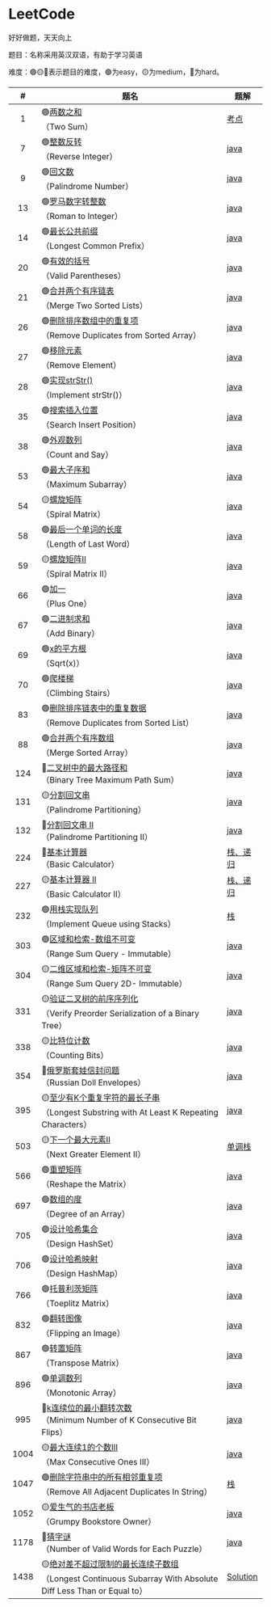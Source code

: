 # LeetCode
好好做题，天天向上

题目：名称采用英汉双语，有助于学习英语

难度：🟢🟡🔴表示题目的难度，🟢为easy，🟡为medium，🔴为hard。

|#|题名|题解|
|:----:|-----|----|
|1|🟢[两数之和](https://leetcode-cn.com/problems/two-sum/)</br>（Two Sum）|[考点](./algorithms/1.md)|
|7|🟢[整数反转](https://leetcode-cn.com/problems/reverse-integer/)</br>（Reverse Integer）|[java](./algorithms/7.md)|
|9|🟢[回文数](https://leetcode-cn.com/problems/palindrome-number/)</br>（Palindrome Number）|[java](./algorithms/9.md)|
|13|🟢[罗马数字转整数](https://leetcode-cn.com/problems/roman-to-integer/)</br>（Roman to Integer）|[java](./algorithms/13.md)|
|14|🟢[最长公共前缀](https://leetcode-cn.com/problems/longest-common-prefix/)</br>（Longest Common Prefix）|[java](./algorithms/14.md)|
|20|🟢[有效的括号](https://leetcode-cn.com/problems/valid-parentheses/)</br>（Valid Parentheses）|[java](./algorithms/20.md)|
|21|🟢[合并两个有序链表](https://leetcode-cn.com/problems/merge-two-sorted-lists/)</br>（Merge Two Sorted Lists）|[java](./algorithms/21.md)|
|26|🟢[删除排序数组中的重复项](https://leetcode-cn.com/problems/remove-duplicates-from-sorted-array/)</br>（Remove Duplicates from Sorted Array）|[java](./algorithms/26.md)|
|27|🟢[移除元素](https://leetcode-cn.com/problems/remove-element/)</br>（Remove Element）|[java](./algorithms/27.md)|
|28|🟢[实现strStr()](https://leetcode-cn.com/problems/implement-strstr/)</br>（Implement strStr()）|[java](./algorithms/28.md)|
|35|🟢[搜索插入位置](https://leetcode-cn.com/problems/search-insert-position/)</br>（Search Insert Position）|[java](./algorithms/35.md)|
|38|🟢[外观数列](https://leetcode-cn.com/problems/count-and-say/)</br>（Count and Say）|[java](./algorithms/38.md)|
|53|🟢[最大子序和](https://leetcode-cn.com/problems/maximum-subarray/)</br>（Maximum Subarray）|[java](./algorithms/53.md)|
|54|🟡[螺旋矩阵](https://leetcode-cn.com/problems/spiral-matrix/)</br>（Spiral Matrix）|[java](./algorithms/54.md)|
|58|🟢[最后一个单词的长度](https://leetcode-cn.com/problems/length-of-last-word/)</br>（Length of Last Word）|[java](./algorithms/58.md)|
|59|🟡[螺旋矩阵II](https://leetcode-cn.com/problems/spiral-matrix-ii/)</br>（Spiral Matrix II）|[java](./algorithms/59.md)|
|66|🟢[加一](https://leetcode-cn.com/problems/plus-one/)</br>（Plus One）|[java](./algorithms/66.md)|
|67|🟢[二进制求和](https://leetcode-cn.com/problems/add-binary/)</br>（Add Binary）|[java](./algorithms/67.md)|
|69|🟢[x的平方根](https://leetcode-cn.com/problems/sqrtx/)</br>（Sqrt(x)）|[java](./algorithms/69.md)|
|70|🟢[爬楼梯](https://leetcode-cn.com/problems/climbing-stairs/)</br>（Climbing Stairs）|[java](./algorithms/70.md)|
|83|🟢[删除排序链表中的重复数据](https://leetcode-cn.com/problems/remove-duplicates-from-sorted-list/)</br>（Remove Duplicates from Sorted List）|[java](./algorithms/83.md)|
|88|🟢[合并两个有序数组](https://leetcode-cn.com/problems/merge-sorted-array/)</br>（Merge Sorted Array）|[java](./algorithms/88.md)|
|124|🔴[二叉树中的最大路径和](https://leetcode-cn.com/problems/binary-tree-maximum-path-sum/)</br>（Binary Tree Maximum Path Sum）|[java](./algorithms/124.md)|
|131|🟡[分割回文串](https://leetcode-cn.com/problems/palindrome-partitioning/)</br>（Palindrome Partitioning）|[java](./algorithms/131.md)|
|132|🔴[分割回文串 II](https://leetcode-cn.com/problems/palindrome-partitioning-ii/)</br>（Palindrome Partitioning II）|[java](./algorithms/132.md)|
|224|🔴[基本计算器](https://leetcode-cn.com/problems/basic-calculator/)</br>（Basic Calculator）|[栈、递归](./algorithms/224.md)|
|227|🟡[基本计算器 II](https://leetcode-cn.com/problems/basic-calculator-ii/)</br>（Basic Calculator II）|[栈、递归](./algorithms/227.md)|
|232|🟢[用栈实现队列](https://leetcode-cn.com/problems/implement-queue-using-stacks/)</br>（Implement Queue using Stacks）|[栈](./algorithms/232.md)|
|303|🟢[区域和检索-数组不可变](https://leetcode-cn.com/problems/range-sum-query-immutable/)</br>（Range Sum Query - Immutable）|[java](./algorithms/303.md)|
|304|🟡[二维区域和检索-矩阵不可变](https://leetcode-cn.com/problems/range-sum-query-2d-immutable/)</br>（Range Sum Query 2D- Immutable）|[java](./algorithms/304.md)|
|331|🟡[验证二叉树的前序序列化](https://leetcode-cn.com/problems/verify-preorder-serialization-of-a-binary-tree/)</br>（Verify Preorder Serialization of a Binary Tree）|[java](./algorithms/331.md)|
|338|🟡[比特位计数](https://leetcode-cn.com/problems/counting-bits/)</br>（Counting Bits）|[java](./algorithms/338.md)|
|354|🔴[俄罗斯套娃信封问题](https://leetcode-cn.com/problems/russian-doll-envelopes/)</br>（Russian Doll Envelopes）|[java](./algorithms/354.md)|
|395|🟡[至少有K个重复字符的最长子串](https://leetcode-cn.com/problems/longest-substring-with-at-least-k-repeating-characters/)</br>（Longest Substring with At Least K Repeating Characters）|[java](./algorithms/395.md)|
|503|🟡[下一个最大元素II](https://leetcode-cn.com/problems/next-greater-element-ii/)</br>（Next Greater Element II）|[单调栈](./algorithms/503.md)|
|566|🟢[重塑矩阵](https://leetcode-cn.com/problems/reshape-the-matrix/)</br>（Reshape the Matrix）|[java](./algorithms/566.md)|
|697|🟢[数组的度](https://leetcode-cn.com/problems/degree-of-an-array/)</br>（Degree of an Array）|[java](./algorithms/697.md)|
|705|🟢[设计哈希集合](https://leetcode-cn.com/problems/design-hashset/)</br>（Design HashSet）|[java](./algorithms/705.md)|
|706|🟢[设计哈希映射](https://leetcode-cn.com/problems/design-hashmap/)</br>（Design HashMap）|[java](./algorithms/706.md)|
|766|🟢[托普利茨矩阵](https://leetcode-cn.com/problems/toeplitz-matrix/submissions/)</br>（Toeplitz Matrix）|[java](./algorithms/766.md)|
|832|🟢[翻转图像](https://leetcode-cn.com/problems/flipping-an-image/)</br>（Flipping an Image）|[java](./algorithms/832.md)|
|867|🟢[转置矩阵](https://leetcode-cn.com/problems/transpose-matrix/)</br>（Transpose Matrix）|[java](./algorithms/867.md)|
|896|🟢[单调数列](https://leetcode-cn.com/problems/monotonic-array/)</br>（Monotonic Array）|[java](./algorithms/896.md)|
|995|🔴[k连续位的最小翻转次数](https://leetcode-cn.com/problems/minimum-number-of-k-consecutive-bit-flips/)</br>（Minimum Number of K Consecutive Bit Flips）|[java](./algorithms/995.md)|
|1004|🟡[最大连续1的个数III](https://leetcode-cn.com/problems/max-consecutive-ones-iii/)</br>（Max Consecutive Ones III）|[java](./algorithms/1004.md)|
|1047|🟢[删除字符串中的所有相邻重复项](https://leetcode-cn.com/problems/remove-all-adjacent-duplicates-in-string/)</br>（Remove All Adjacent Duplicates In String）|[栈](./algorithms/1047.md)|
|1052|🟡[爱生气的书店老板](https://leetcode-cn.com/problems/grumpy-bookstore-owner/)</br>（Grumpy Bookstore Owner）|[java](./algorithms/1052.md)|
|1178|🔴[猜字谜](https://leetcode-cn.com/problems/number-of-valid-words-for-each-puzzle/)</br>（Number of Valid Words for Each Puzzle）|[java](./algorithms/1178.md)|
|1438|🟡[绝对差不超过限制的最长连续子数组](https://leetcode-cn.com/problems/longest-continuous-subarray-with-absolute-diff-less-than-or-equal-to-limit/)</br>（Longest Continuous Subarray With Absolute Diff Less Than or Equal to）|[Solution](./algorithms/1438.md)|

